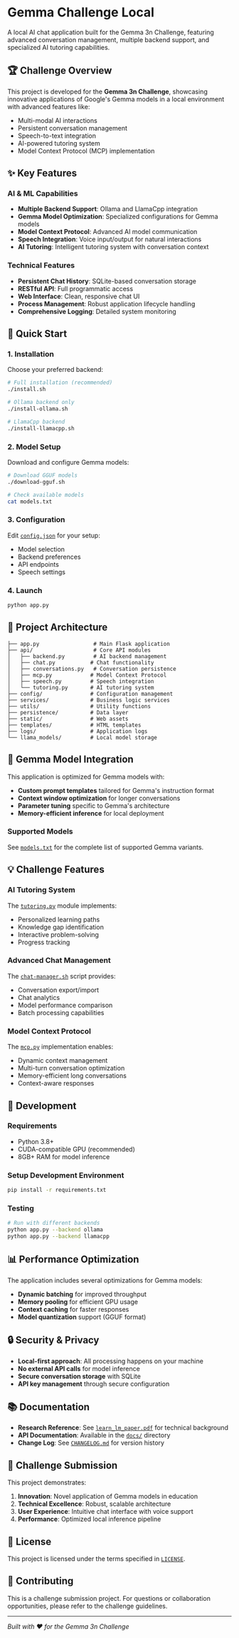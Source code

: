# Gemma Challenge Local

A local AI chat application built for the Gemma 3n Challenge, featuring advanced conversation management, multiple backend support, and specialized AI tutoring capabilities.

## 🏆 Challenge Overview

This project is developed for the **Gemma 3n Challenge**, showcasing innovative applications of Google's Gemma models in a local environment with advanced features like:

- Multi-modal AI interactions
- Persistent conversation management
- Speech-to-text integration
- AI-powered tutoring system
- Model Context Protocol (MCP) implementation

## ✨ Key Features

### AI & ML Capabilities
- **Multiple Backend Support**: Ollama and LlamaCpp integration
- **Gemma Model Optimization**: Specialized configurations for Gemma models
- **Model Context Protocol**: Advanced AI model communication
- **Speech Integration**: Voice input/output for natural interactions
- **AI Tutoring**: Intelligent tutoring system with conversation context

### Technical Features
- **Persistent Chat History**: SQLite-based conversation storage
- **RESTful API**: Full programmatic access
- **Web Interface**: Clean, responsive chat UI
- **Process Management**: Robust application lifecycle handling
- **Comprehensive Logging**: Detailed system monitoring

## 🚀 Quick Start

### 1. Installation
Choose your preferred backend:

```bash
# Full installation (recommended)
./install.sh

# Ollama backend only
./install-ollama.sh

# LlamaCpp backend
./install-llamacpp.sh
```

### 2. Model Setup
Download and configure Gemma models:

```bash
# Download GGUF models
./download-gguf.sh

# Check available models
cat models.txt
```

### 3. Configuration
Edit [`config.json`](config.json) for your setup:
- Model selection
- Backend preferences
- API endpoints
- Speech settings

### 4. Launch
```bash
python app.py
```

## 📁 Project Architecture

```
├── app.py                 # Main Flask application
├── api/                   # Core API modules
│   ├── backend.py         # AI backend management
│   ├── chat.py           # Chat functionality
│   ├── conversations.py   # Conversation persistence
│   ├── mcp.py            # Model Context Protocol
│   ├── speech.py         # Speech integration
│   └── tutoring.py       # AI tutoring system
├── config/               # Configuration management
├── services/             # Business logic services
├── utils/                # Utility functions
├── persistence/          # Data layer
├── static/               # Web assets
├── templates/            # HTML templates
├── logs/                 # Application logs
└── llama_models/         # Local model storage
```

## 🤖 Gemma Model Integration

This application is optimized for Gemma models with:

- **Custom prompt templates** tailored for Gemma's instruction format
- **Context window optimization** for longer conversations
- **Parameter tuning** specific to Gemma's architecture
- **Memory-efficient inference** for local deployment

### Supported Models
See [`models.txt`](models.txt) for the complete list of supported Gemma variants.

## 💡 Challenge Features

### AI Tutoring System
The [`tutoring.py`](api/tutoring.py) module implements:
- Personalized learning paths
- Knowledge gap identification
- Interactive problem-solving
- Progress tracking

### Advanced Chat Management
The [`chat-manager.sh`](chat-manager.sh) script provides:
- Conversation export/import
- Chat analytics
- Model performance comparison
- Batch processing capabilities

### Model Context Protocol
The [`mcp.py`](api/mcp.py) implementation enables:
- Dynamic context management
- Multi-turn conversation optimization
- Memory-efficient long conversations
- Context-aware responses

## 🔧 Development

### Requirements
- Python 3.8+
- CUDA-compatible GPU (recommended)
- 8GB+ RAM for model inference

### Setup Development Environment
```bash
pip install -r requirements.txt
```

### Testing
```bash
# Run with different backends
python app.py --backend ollama
python app.py --backend llamacpp
```

## 📊 Performance Optimization

The application includes several optimizations for Gemma models:
- **Dynamic batching** for improved throughput
- **Memory pooling** for efficient GPU usage
- **Context caching** for faster responses
- **Model quantization** support (GGUF format)

## 🔒 Security & Privacy

- **Local-first approach**: All processing happens on your machine
- **No external API calls** for model inference
- **Secure conversation storage** with SQLite
- **API key management** through secure configuration

## 📚 Documentation

- **Research Reference**: See [`learn_lm_paper.pdf`](learn_lm_paper.pdf) for technical background
- **API Documentation**: Available in the [`docs/`](docs/) directory
- **Change Log**: See [`CHANGELOG.md`](CHANGELOG.md) for version history

## 🏅 Challenge Submission

This project demonstrates:
1. **Innovation**: Novel application of Gemma models in education
2. **Technical Excellence**: Robust, scalable architecture
3. **User Experience**: Intuitive chat interface with voice support
4. **Performance**: Optimized local inference pipeline

## 📄 License

This project is licensed under the terms specified in [`LICENSE`](LICENSE).

## 🤝 Contributing

This is a challenge submission project. For questions or collaboration opportunities, please refer to the challenge guidelines.

---

*Built with ❤️ for the Gemma 3n Challenge*